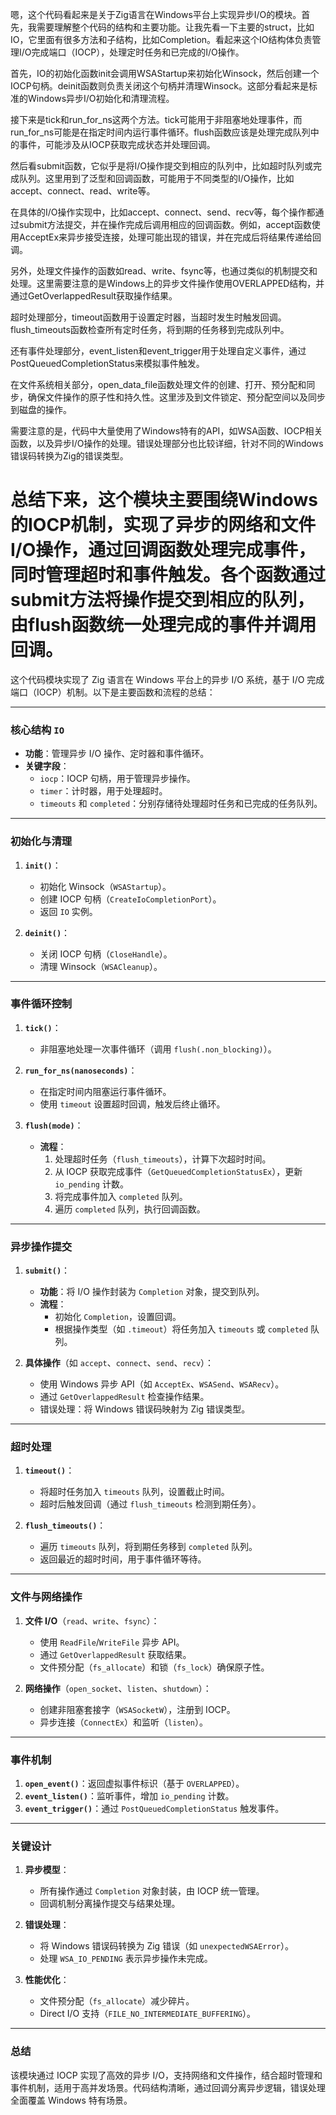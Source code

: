 嗯，这个代码看起来是关于Zig语言在Windows平台上实现异步I/O的模块。首先，我需要理解整个代码的结构和主要功能。让我先看一下主要的struct，比如IO，它里面有很多方法和子结构，比如Completion。看起来这个IO结构体负责管理I/O完成端口（IOCP），处理定时任务和已完成的I/O操作。

首先，IO的初始化函数init会调用WSAStartup来初始化Winsock，然后创建一个IOCP句柄。deinit函数则负责关闭这个句柄并清理Winsock。这部分看起来是标准的Windows异步I/O初始化和清理流程。

接下来是tick和run_for_ns这两个方法。tick可能用于非阻塞地处理事件，而run_for_ns可能是在指定时间内运行事件循环。flush函数应该是处理完成队列中的事件，可能涉及从IOCP获取完成状态并处理回调。

然后看submit函数，它似乎是将I/O操作提交到相应的队列中，比如超时队列或完成队列。这里用到了泛型和回调函数，可能用于不同类型的I/O操作，比如accept、connect、read、write等。

在具体的I/O操作实现中，比如accept、connect、send、recv等，每个操作都通过submit方法提交，并在操作完成后调用相应的回调函数。例如，accept函数使用AcceptEx来异步接受连接，处理可能出现的错误，并在完成后将结果传递给回调。

另外，处理文件操作的函数如read、write、fsync等，也通过类似的机制提交和处理。这里需要注意的是Windows上的异步文件操作使用OVERLAPPED结构，并通过GetOverlappedResult获取操作结果。

超时处理部分，timeout函数用于设置定时器，当超时发生时触发回调。flush_timeouts函数检查所有定时任务，将到期的任务移到完成队列中。

还有事件处理部分，event_listen和event_trigger用于处理自定义事件，通过PostQueuedCompletionStatus来模拟事件触发。

在文件系统相关部分，open_data_file函数处理文件的创建、打开、预分配和同步，确保文件操作的原子性和持久性。这里涉及到文件锁定、预分配空间以及同步到磁盘的操作。

需要注意的是，代码中大量使用了Windows特有的API，如WSA函数、IOCP相关函数，以及异步I/O操作的处理。错误处理部分也比较详细，针对不同的Windows错误码转换为Zig的错误类型。

总结下来，这个模块主要围绕Windows的IOCP机制，实现了异步的网络和文件I/O操作，通过回调函数处理完成事件，同时管理超时和事件触发。各个函数通过submit方法将操作提交到相应的队列，由flush函数统一处理完成的事件并调用回调。
================================================
这个代码模块实现了 Zig 语言在 Windows 平台上的异步 I/O 系统，基于 I/O 完成端口（IOCP）机制。以下是主要函数和流程的总结：

---

### **核心结构 `IO`**
- **功能**：管理异步 I/O 操作、定时器和事件循环。
- **关键字段**：
  - `iocp`：IOCP 句柄，用于管理异步操作。
  - `timer`：计时器，用于处理超时。
  - `timeouts` 和 `completed`：分别存储待处理超时任务和已完成的任务队列。

---

### **初始化与清理**
1. **`init()`**：
   - 初始化 Winsock（`WSAStartup`）。
   - 创建 IOCP 句柄（`CreateIoCompletionPort`）。
   - 返回 `IO` 实例。

2. **`deinit()`**：
   - 关闭 IOCP 句柄（`CloseHandle`）。
   - 清理 Winsock（`WSACleanup`）。

---

### **事件循环控制**
1. **`tick()`**：
   - 非阻塞地处理一次事件循环（调用 `flush(.non_blocking)`）。

2. **`run_for_ns(nanoseconds)`**：
   - 在指定时间内阻塞运行事件循环。
   - 使用 `timeout` 设置超时回调，触发后终止循环。

3. **`flush(mode)`**：
   - **流程**：
     1. 处理超时任务（`flush_timeouts`），计算下次超时时间。
     2. 从 IOCP 获取完成事件（`GetQueuedCompletionStatusEx`），更新 `io_pending` 计数。
     3. 将完成事件加入 `completed` 队列。
     4. 遍历 `completed` 队列，执行回调函数。

---

### **异步操作提交**
1. **`submit()`**：
   - **功能**：将 I/O 操作封装为 `Completion` 对象，提交到队列。
   - **流程**：
     - 初始化 `Completion`，设置回调。
     - 根据操作类型（如 `.timeout`）将任务加入 `timeouts` 或 `completed` 队列。

2. **具体操作**（如 `accept`、`connect`、`send`、`recv`）：
   - 使用 Windows 异步 API（如 `AcceptEx`、`WSASend`、`WSARecv`）。
   - 通过 `GetOverlappedResult` 检查操作结果。
   - 错误处理：将 Windows 错误码映射为 Zig 错误类型。

---

### **超时处理**
1. **`timeout()`**：
   - 将超时任务加入 `timeouts` 队列，设置截止时间。
   - 超时后触发回调（通过 `flush_timeouts` 检测到期任务）。

2. **`flush_timeouts()`**：
   - 遍历 `timeouts` 队列，将到期任务移到 `completed` 队列。
   - 返回最近的超时时间，用于事件循环等待。

---

### **文件与网络操作**
1. **文件 I/O**（`read`、`write`、`fsync`）：
   - 使用 `ReadFile`/`WriteFile` 异步 API。
   - 通过 `GetOverlappedResult` 获取结果。
   - 文件预分配（`fs_allocate`）和锁（`fs_lock`）确保原子性。

2. **网络操作**（`open_socket`、`listen`、`shutdown`）：
   - 创建非阻塞套接字（`WSASocketW`），注册到 IOCP。
   - 异步连接（`ConnectEx`）和监听（`listen`）。

---

### **事件机制**
1. **`open_event()`**：返回虚拟事件标识（基于 `OVERLAPPED`）。
2. **`event_listen()`**：监听事件，增加 `io_pending` 计数。
3. **`event_trigger()`**：通过 `PostQueuedCompletionStatus` 触发事件。

---

### **关键设计**
1. **异步模型**：
   - 所有操作通过 `Completion` 对象封装，由 IOCP 统一管理。
   - 回调机制分离操作提交与结果处理。

2. **错误处理**：
   - 将 Windows 错误码转换为 Zig 错误（如 `unexpectedWSAError`）。
   - 处理 `WSA_IO_PENDING` 表示异步操作未完成。

3. **性能优化**：
   - 文件预分配（`fs_allocate`）减少碎片。
   - Direct I/O 支持（`FILE_NO_INTERMEDIATE_BUFFERING`）。

---

### **总结**
该模块通过 IOCP 实现了高效的异步 I/O，支持网络和文件操作，结合超时管理和事件机制，适用于高并发场景。代码结构清晰，通过回调分离异步逻辑，错误处理全面覆盖 Windows 特有场景。